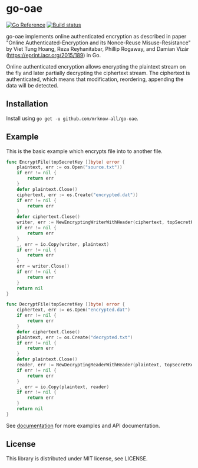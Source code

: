 # go-oae

[![Go Reference](https://pkg.go.dev/badge/github.com/mrknow-all/go-oae.svg)](https://pkg.go.dev/github.com/mrknow-all/go-oae)
[![Build status](https://github.com/mrknow-all/go-oae/actions/workflows/go.yml/badge.svg)](https://github.com/mrknow-all/go-oae/actions/workflows/go.yml)

go-oae implements online authenticated encryption as described in paper "Online Authenticated-Encryption and its Nonce-Reuse Misuse-Resistance"
by Viet Tung Hoang, Reza Reyhanitabar, Phillip Rogaway, and Damian Vizár (https://eprint.iacr.org/2015/189) in Go.

Online authenticated encryption allows encrypting the plaintext stream on the fly and later partially decrypting the
ciphertext stream. The ciphertext is authenticated, which means that modification, reordering, appending the data will
be detected.


## Installation

Install using `go get -u github.com/mrknow-all/go-oae`.

## Example

This is the basic example which encrypts file into to another file.
```Go
func EncryptFile(topSecretKey []byte) error {
    plaintext, err := os.Open("source.txt"))
    if err != nil {
        return err
    }
    defer plaintext.Close()
    ciphertext, err := os.Create("encrypted.dat"))
    if err != nil {
        return err
    }
    defer ciphertext.Close()
    writer, err := NewEncryptingWriterWithHeader(ciphertext, topSecretKey, nil, EncryptOptions{})
    if err != nil {
        return err
    }
    _, err = io.Copy(writer, plaintext)
    if err != nil {
        return err
    }
    err = writer.Close()
    if err != nil {
        return err
    }
    return nil
}

func DecryptFile(topSecretKey []byte) error {
    ciphertext, err := os.Open("encrypted.dat")
    if err != nil {
        return err
    }
    defer ciphertext.Close()
    plaintext, err := os.Create("decrypted.txt")
    if err != nil {
        return err
    }
    defer plaintext.Close()
    reader, err := NewDecryptingReaderWithHeader(plaintext, topSecretKey, nil)
    if err != nil {
        return err
    }
    _, err = io.Copy(plaintext, reader)
    if err != nil {
        return err
    }
    return nil
}
```

See [documentation](https://pkg.go.dev/github.com/mrknow-all/go-oae) for more examples and API documentation.

## License

This library is distributed under MIT license, see LICENSE.
